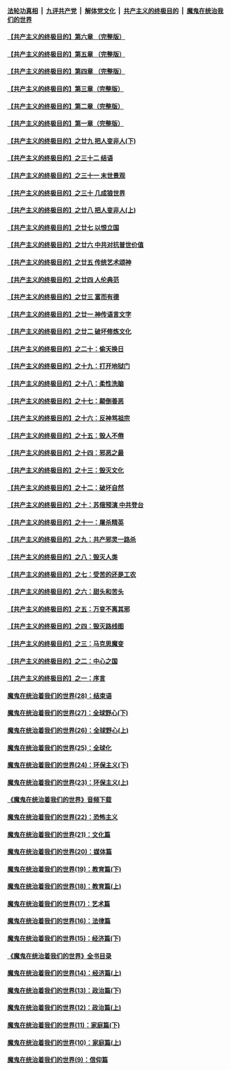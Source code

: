 ####  [法轮功真相](../../../../basic/blob/master/README.md?t=02270052) &nbsp;|&nbsp; [九评共产党](../../../../9ping.md/blob/master/README.md?t=02270052) &nbsp;|&nbsp; [解体党文化](../../../../jtdwh.md/blob/master/README.md?t=02270052)  &nbsp;|&nbsp; [共产主义的终极目的](../../../../gczydzjmd.md/blob/master/README.md?t=02270052) &nbsp;|&nbsp; [魔鬼在统治我们的世界](../../../../mgztzwmdsj.md/blob/master/README.md?t=02270052) 

#### [【共产主义的终极目的】第六章 （完整版）](../pages/nsc422/n11428913.md?t=02270052) 

#### [【共产主义的终极目的】第五章 （完整版）](../pages/nsc422/n11428912.md?t=02270052) 

#### [【共产主义的终极目的】第四章 （完整版）](../pages/nsc422/n11428907.md?t=02270052) 

#### [【共产主义的终极目的】第三章（完整版）](../pages/nsc422/n11428848.md?t=02270052) 

#### [【共产主义的终极目的】第二章（完整版）](../pages/nsc422/n11428831.md?t=02270052) 

#### [【共产主义的终极目的】第一章（完整版）](../pages/nsc422/n11417651.md?t=02270052) 

#### [【共产主义的终极目的】之廿九 把人变非人(下)](../pages/nsc422/n11344140.md?t=02270052) 

#### [【共产主义的终极目的】之三十二 结语](../pages/nsc422/n11360535.md?t=02270052) 

#### [【共产主义的终极目的】之三十一 末世景观](../pages/nsc422/n11351129.md?t=02270052) 

#### [【共产主义的终极目的】之三十 几成狼世界](../pages/nsc422/n11348280.md?t=02270052) 

#### [【共产主义的终极目的】之廿八 把人变非人(上)](../pages/nsc422/n11340492.md?t=02270052) 

#### [【共产主义的终极目的】之廿七 以恨立国](../pages/nsc422/n11336944.md?t=02270052) 

#### [【共产主义的终极目的】之廿六 中共对抗普世价值](../pages/nsc422/n11324785.md?t=02270052) 

#### [【共产主义的终极目的】之廿五 传统艺术颂神](../pages/nsc422/n11296396.md?t=02270052) 

#### [【共产主义的终极目的】之廿四 人伦典范](../pages/nsc422/n11296397.md?t=02270052) 

#### [【共产主义的终极目的】之廿三 富而有德](../pages/nsc422/n11283598.md?t=02270052) 

#### [【共产主义的终极目的】之廿一 神传语言文字](../pages/nsc422/n11263265.md?t=02270052) 

#### [【共产主义的终极目的】之廿二 破坏修炼文化](../pages/nsc422/n11245728.md?t=02270052) 

#### [【共产主义的终极目的】之二十：偷天换日](../pages/nsc422/n11238846.md?t=02270052) 

#### [【共产主义的终极目的】之十九：打开地狱门](../pages/nsc422/n11206376.md?t=02270052) 

#### [【共产主义的终极目的】之十八：柔性洗脑](../pages/nsc422/n11199994.md?t=02270052) 

#### [【共产主义的终极目的】之十七：颠倒善恶](../pages/nsc422/n11179782.md?t=02270052) 

#### [【共产主义的终极目的】之十六：反神骂祖宗](../pages/nsc422/n11166798.md?t=02270052) 

#### [【共产主义的终极目的】之十五：毁人不倦](../pages/nsc422/n11166792.md?t=02270052) 

#### [【共产主义的终极目的】之十四：邪恶之最](../pages/nsc422/n11150249.md?t=02270052) 

#### [【共产主义的终极目的】之十三：毁灭文化](../pages/nsc422/n11135227.md?t=02270052) 

#### [【共产主义的终极目的】之十二：破坏自然](../pages/nsc422/n11135214.md?t=02270052) 

#### [【共产主义的终极目的】之十：苏俄预演 中共登台](../pages/nsc422/n11118424.md?t=02270052) 

#### [【共产主义的终极目的】之十一：屠杀精英](../pages/nsc422/n11118442.md?t=02270052) 

#### [【共产主义的终极目的】之九：共产邪灵一路杀](../pages/nsc422/n11114139.md?t=02270052) 

#### [【共产主义的终极目的】之八：毁灭人类](../pages/nsc422/n11108503.md?t=02270052) 

#### [【共产主义的终极目的】之七：受苦的还是工农](../pages/nsc422/n11101809.md?t=02270052) 

#### [【共产主义的终极目的】之六：甜头和苦头](../pages/nsc422/n11096971.md?t=02270052) 

#### [【共产主义的终极目的】之五：万变不离其邪](../pages/nsc422/n11091285.md?t=02270052) 

#### [【共产主义的终极目的】之四：毁灭路线图](../pages/nsc422/n11086284.md?t=02270052) 

#### [【共产主义的终极目的】之三：马克思魔变](../pages/nsc422/n11061941.md?t=02270052) 

#### [【共产主义的终极目的】之二：中心之国](../pages/nsc422/n11047728.md?t=02270052) 

#### [【共产主义的终极目的】之一：序言](../pages/nsc422/n11086077.md?t=02270052) 

#### [魔鬼在统治着我们的世界(28)：结束语](../pages/nsc422/n10936246.md?t=02270052) 

#### [魔鬼在统治着我们的世界(27)：全球野心(下)](../pages/nsc422/n10928319.md?t=02270052) 

#### [魔鬼在统治着我们的世界(26)：全球野心(上)](../pages/nsc422/n10900318.md?t=02270052) 

#### [魔鬼在统治着我们的世界(25)：全球化](../pages/nsc422/n10788205.md?t=02270052) 

#### [魔鬼在统治着我们的世界(24)：环保主义(下)](../pages/nsc422/n10695307.md?t=02270052) 

#### [魔鬼在统治着我们的世界(23)：环保主义(上)](../pages/nsc422/n10688613.md?t=02270052) 

#### [《魔鬼在统治着我们的世界》音频下载](../pages/nsc422/n10635553.md?t=02270052) 

#### [魔鬼在统治着我们的世界(22)：恐怖主义](../pages/nsc422/n10614727.md?t=02270052) 

#### [魔鬼在统治着我们的世界(21)：文化篇](../pages/nsc422/n10597706.md?t=02270052) 

#### [魔鬼在统治着我们的世界(20)：媒体篇](../pages/nsc422/n10586579.md?t=02270052) 

#### [魔鬼在统治着我们的世界(19)：教育篇(下)](../pages/nsc422/n10564808.md?t=02270052) 

#### [魔鬼在统治着我们的世界(18)：教育篇(上)](../pages/nsc422/n10526970.md?t=02270052) 

#### [魔鬼在统治着我们的世界(17)：艺术篇](../pages/nsc422/n10499093.md?t=02270052) 

#### [魔鬼在统治着我们的世界(16)：法律篇](../pages/nsc422/n10485969.md?t=02270052) 

#### [魔鬼在统治着我们的世界(15)：经济篇(下)](../pages/nsc422/n10469975.md?t=02270052) 

#### [《魔鬼在统治着我们的世界》全书目录](../pages/nsc422/n10464261.md?t=02270052) 

#### [魔鬼在统治着我们的世界(14)：经济篇(上)](../pages/nsc422/n10457370.md?t=02270052) 

#### [魔鬼在统治着我们的世界(13)：政治篇(下)](../pages/nsc422/n10448270.md?t=02270052) 

#### [魔鬼在统治着我们的世界(12)：政治篇(上)](../pages/nsc422/n10444576.md?t=02270052) 

#### [魔鬼在统治着我们的世界(11)：家庭篇(下)](../pages/nsc422/n10440961.md?t=02270052) 

#### [魔鬼在统治着我们的世界(10)：家庭篇(上)](../pages/nsc422/n10435448.md?t=02270052) 

#### [魔鬼在统治着我们的世界(9)：信仰篇](../pages/nsc422/n10432159.md?t=02270052) 

